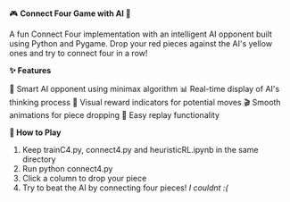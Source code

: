 <p>
🎮 <b>Connect Four Game with AI 🤖</b>

A fun Connect Four implementation with an intelligent AI opponent built using Python and Pygame. Drop your red pieces against the AI's yellow ones and try to connect four in a row!
  
<b>✨ Features</b>

🧠 Smart AI opponent using minimax algorithm
📊 Real-time display of AI's thinking process
🎯 Visual reward indicators for potential moves
🎬 Smooth animations for piece dropping
🔄 Easy replay functionality

<b>🚀 How to Play</b>

1) Keep trainC4.py, connect4.py and heuristicRL.ipynb in the same directory
2) Run python connect4.py
3) Click a column to drop your piece
4) Try to beat the AI by connecting four pieces! <i>I couldnt :( </i>
